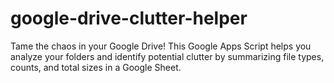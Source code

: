 # google-drive-clutter-helper
Tame the chaos in your Google Drive! This Google Apps Script helps you analyze your folders and identify potential clutter by summarizing file types, counts, and total sizes in a Google Sheet.
